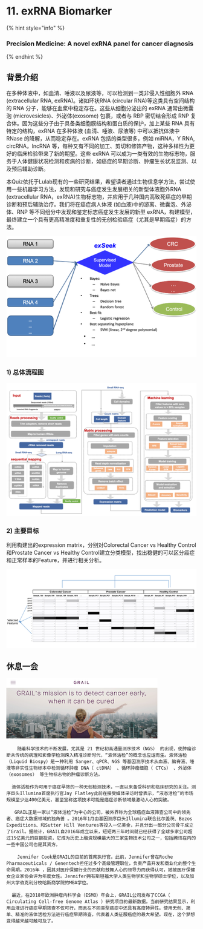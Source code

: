 # 11. exRNA Biomarker

{% hint style="info" %}
### **Precision Medicine: A novel exRNA panel for cancer diagnosis**
{% endhint %}

## 背景介绍

在多种体液中，如血清、唾液以及尿液等，可以检测到一类非侵入性细胞外 RNA \(extracellular RNA, exRNA\)。诸如环状RNA \(circular RNA\)等这类具有空间结构的 RNA 分子，能够在血浆中稳定存在。这些从细胞分泌出的 exRNA 通常由微囊泡 \(microvesicles\)、外泌体\(exosome\) 包裹，或者与 RBP 密切结合形成 RNP 复合体。因为这些分子由于具备类细胞膜结构和蛋白质的保护，加上某些 RNA 具有特定的结构，exRNA 在多种体液 \(血清、唾液、尿液等\) 中可以抵抗体液中 RNase 的降解，从而稳定存在。exRNA 包括的类型很多，例如 miRNA，Y RNA, circRNA，lncRNA 等，每种又有不同的加工、剪切和修饰产物，这种多样性为更 好的临床检验带来了新的期望。这些 exRNA 可以成为一类有效的生物标志物，服务于人体健康状况检测和疾病的诊断，如癌症的早期诊断、肿瘤生长状况监测、以及预后辅助诊断。

本Quiz依托于Lulab现有的一些研究结果，希望读者通过生物信息学方法，尝试使用一些机器学习方法，发现和研究与癌症发生发展相关的新型体液胞外RNA \(extracellular RNA，exRNA\)生物标志物，并应用于几种国内高致死癌症的早期诊断和预后辅助治疗。我们将在癌症病人体液 \(如血液\)中的游离、微囊泡、外泌体、RNP 等不同组分中发现和鉴定标志癌症发生发展的新型 exRNA，构建模型，最终建立一个具有更高精准度和重复性的无创检验癌症（尤其是早期癌症）的方法。

![Goal: Develop a RNA panel, paired with a machine learning model \(exSeek\) to classify cancer from control \(healthy person\) ](../../.gitbook/assets/exseek_task.png)

### 1\) 总体流程图

![](../../.gitbook/assets/wholepipe.png)

### 2\) 主要目标

利用构建出的expression matrix，分别对Colorectal Cancer vs Healthy Control和Prostate Cancer vs Healthy Control建立分类模型，找出稳健的可以区分癌症和正常样本的Feature，并进行相关分析。

![](../../.gitbook/assets/expression_matrix_demo.png)

##  休息一会

![Grail](../../.gitbook/assets/grail.png)

        随着科学技术的不断发展，尤其是 21 世纪初高通量测序技术（NGS） 的出现，使肿瘤诊断从传统的病理和影像学检测跨入精准诊断时代，“液体活检”的概念也应运而生。液体活检（Liquid Biospy）是一种利用 Sanger、qPCR、NGS 等基因测序技术从血液、脑脊液、唾液等非实性生物标本中检测循环肿瘤 DNA（ ctDNA） 、循环肿瘤细胞（ CTCs） 、外泌体（exosomes） 等生物标志物的肿瘤诊断方法。

      液体活检作为可用于癌症早筛的一种无创检测技术，一直以来备受科研和临床研究的关注。测序巨头Illumina首席执行官Jay Flatley此前在接受媒体采访时曾表示，“液态活检”的市场规模至少达400亿美元，甚至宣称这项技术可能是癌症诊断领域最激动人心的突破。

       GRAIL正是一家以“液体活检”为中心的公司，被外界称为全球癌症血液筛查公司中的领先者、癌症大数据领域的独角兽 。2016年1月由基因测序巨头Illumina联合比尔盖茨、Bezos Expeditions、和Sutter Hill Ventures等投入一亿美金，并且分出一部分公司骨干成立了Grail。据统计，GRAIL自2016年成立以来，短短两三年时间就已经获得了全球多家公司超过15亿美元的巨额投资，它成为历史上融资规模最大的三家生物技术公司之一，包括腾讯在内的一些中国公司也是其资方。

        Jennifer Cook是GRAIL的目前的首席执行官。此前，Jennifer曾在Roche Pharmaceuticals / Genentech担任过多个高级管理职位，负责产品开发和商业化的整个生命周期。2016年 ，因其对医疗保健行业的贡献和鼓舞人心的领导力而获得认可，她被医疗保健女企业家协会评为年度女性。Jennifer拥有斯坦福大学人类生物学和生物学硕士学位，以及加州大学伯克利分校哈斯商学院的MBA学位。

      最近，在2018年欧洲肿瘤内科学会（ESMO）年会上，GRAIL公司发布了CCGA（ Circulating Cell-free Genome Atlas ）研究项目的最新数据。当前研究结果显示，利用血液进行癌症早期筛查不仅可行，而且在不同类型癌症中还具有高度特异性。使用无创、简单、精准的液体活检方法进行癌症早期筛查，代表着人类征服癌症的最大希望。现在，这个梦想变得越来越可触可及了。

